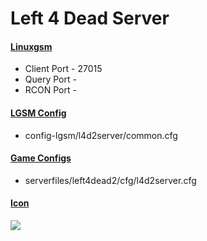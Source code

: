 # Left 4 Dead Server
#### [Linuxgsm](https://linuxgsm.com/servers/l4d2server/)
  * Client Port - 27015
  * Query Port - 
  * RCON Port - 
  
#### [LGSM Config](https://github.com/GameServerManagers/LinuxGSM/tree/master/lgsm/config-default/config-lgsm/l4d2server)
  * config-lgsm/l4d2server/common.cfg

#### [Game Configs](https://github.com/GameServerManagers/Game-Server-Configs/tree/main/l4d2)
  * serverfiles/left4dead2/cfg/l4d2server.cfg

#### [Icon](../icons/l4d2-icon.png)
![](../icons/l4d2-icon.png)